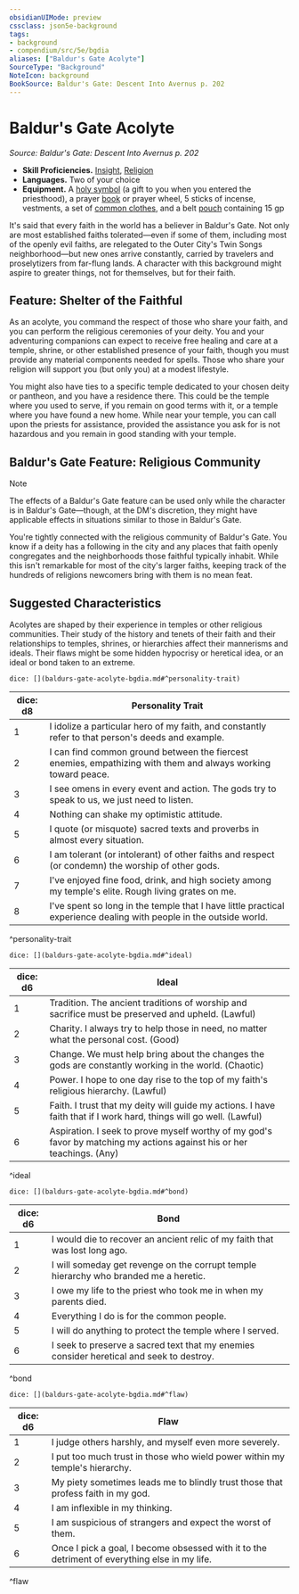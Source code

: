 ```yaml
---
obsidianUIMode: preview
cssclass: json5e-background
tags:
- background
- compendium/src/5e/bgdia
aliases: ["Baldur's Gate Acolyte"]
SourceType: "Background"
NoteIcon: background
BookSource: Baldur's Gate: Descent Into Avernus p. 202
---
```

# Baldur's Gate Acolyte
*Source: Baldur's Gate: Descent Into Avernus p. 202*  

- **Skill Proficiencies.** [Insight](/2-Mechanics/CLI/rules/skills.md#Insight), [Religion](/2-Mechanics/CLI/rules/skills.md#Religion)  
- **Languages.** Two of your choice  
- **Equipment.** A [holy symbol](/2-Mechanics/CLI/items/holy-symbol.md) (a gift to you when you entered the priesthood), a prayer [book](/2-Mechanics/CLI/items/book.md) or prayer wheel, 5 sticks of incense, vestments, a set of [common clothes](/2-Mechanics/CLI/items/common-clothes.md), and a belt [pouch](/2-Mechanics/CLI/items/pouch.md) containing 15 gp  

It's said that every faith in the world has a believer in Baldur's Gate. Not only are most established faiths tolerated—even if some of them, including most of the openly evil faiths, are relegated to the Outer City's Twin Songs neighborhood—but new ones arrive constantly, carried by travelers and proselytizers from far-flung lands. A character with this background might aspire to greater things, not for themselves, but for their faith.

## Feature: Shelter of the Faithful

As an acolyte, you command the respect of those who share your faith, and you can perform the religious ceremonies of your deity. You and your adventuring companions can expect to receive free healing and care at a temple, shrine, or other established presence of your faith, though you must provide any material components needed for spells. Those who share your religion will support you (but only you) at a modest lifestyle.

You might also have ties to a specific temple dedicated to your chosen deity or pantheon, and you have a residence there. This could be the temple where you used to serve, if you remain on good terms with it, or a temple where you have found a new home. While near your temple, you can call upon the priests for assistance, provided the assistance you ask for is not hazardous and you remain in good standing with your temple.

## Baldur's Gate Feature: Religious Community

> [!note]
> The effects of a Baldur's Gate feature can be used only while the character is in Baldur's Gate—though, at the DM's discretion, they might have applicable effects in situations similar to those in Baldur's Gate.

You're tightly connected with the religious community of Baldur's Gate. You know if a deity has a following in the city and any places that faith openly congregates and the neighborhoods those faithful typically inhabit. While this isn't remarkable for most of the city's larger faiths, keeping track of the hundreds of religions newcomers bring with them is no mean feat.

## Suggested Characteristics

Acolytes are shaped by their experience in temples or other religious communities. Their study of the history and tenets of their faith and their relationships to temples, shrines, or hierarchies affect their mannerisms and ideals. Their flaws might be some hidden hypocrisy or heretical idea, or an ideal or bond taken to an extreme.

`dice: [](baldurs-gate-acolyte-bgdia.md#^personality-trait)`

| dice: d8 | Personality Trait |
|----------|-------------------|
| 1 | I idolize a particular hero of my faith, and constantly refer to that person's deeds and example. |
| 2 | I can find common ground between the fiercest enemies, empathizing with them and always working toward peace. |
| 3 | I see omens in every event and action. The gods try to speak to us, we just need to listen. |
| 4 | Nothing can shake my optimistic attitude. |
| 5 | I quote (or misquote) sacred texts and proverbs in almost every situation. |
| 6 | I am tolerant (or intolerant) of other faiths and respect (or condemn) the worship of other gods. |
| 7 | I've enjoyed fine food, drink, and high society among my temple's elite. Rough living grates on me. |
| 8 | I've spent so long in the temple that I have little practical experience dealing with people in the outside world. |
^personality-trait

`dice: [](baldurs-gate-acolyte-bgdia.md#^ideal)`

| dice: d6 | Ideal |
|----------|-------|
| 1 | Tradition. The ancient traditions of worship and sacrifice must be preserved and upheld. (Lawful) |
| 2 | Charity. I always try to help those in need, no matter what the personal cost. (Good) |
| 3 | Change. We must help bring about the changes the gods are constantly working in the world. (Chaotic) |
| 4 | Power. I hope to one day rise to the top of my faith's religious hierarchy. (Lawful) |
| 5 | Faith. I trust that my deity will guide my actions. I have faith that if I work hard, things will go well. (Lawful) |
| 6 | Aspiration. I seek to prove myself worthy of my god's favor by matching my actions against his or her teachings. (Any) |
^ideal

`dice: [](baldurs-gate-acolyte-bgdia.md#^bond)`

| dice: d6 | Bond |
|----------|------|
| 1 | I would die to recover an ancient relic of my faith that was lost long ago. |
| 2 | I will someday get revenge on the corrupt temple hierarchy who branded me a heretic. |
| 3 | I owe my life to the priest who took me in when my parents died. |
| 4 | Everything I do is for the common people. |
| 5 | I will do anything to protect the temple where I served. |
| 6 | I seek to preserve a sacred text that my enemies consider heretical and seek to destroy. |
^bond

`dice: [](baldurs-gate-acolyte-bgdia.md#^flaw)`

| dice: d6 | Flaw |
|----------|------|
| 1 | I judge others harshly, and myself even more severely. |
| 2 | I put too much trust in those who wield power within my temple's hierarchy. |
| 3 | My piety sometimes leads me to blindly trust those that profess faith in my god. |
| 4 | I am inflexible in my thinking. |
| 5 | I am suspicious of strangers and expect the worst of them. |
| 6 | Once I pick a goal, I become obsessed with it to the detriment of everything else in my life. |
^flaw